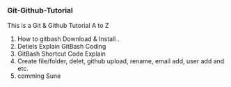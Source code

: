### Git-Github-Tutorial
This is a  Git &amp; Github Tutorial  A to Z 

1. How to gitbash Download & Install .
2. Detiels Explain GitBash Coding
3. GitBash Shortcut Code Explain
4. Create file/folder, delet, github upload, rename, email add, user add and etc.
5. comming Sune
